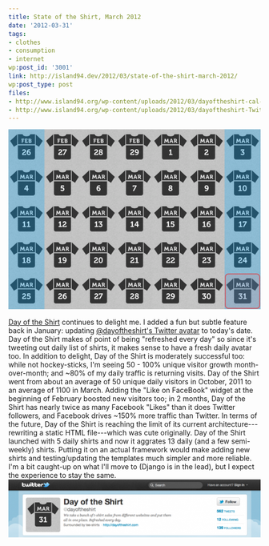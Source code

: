 ```yaml
---
title: State of the Shirt, March 2012
date: '2012-03-31'
tags:
- clothes
- consumption
- internet
wp:post_id: '3001'
link: http://island94.dev/2012/03/state-of-the-shirt-march-2012/
wp:post_type: post
files:
- http://www.island94.org/wp-content/uploads/2012/03/dayoftheshirt-cal-600x428.png
- http://www.island94.org/wp-content/uploads/2012/03/dayoftheshirt-Twitter-600x138.png
---
```


[ ![](2012-03-31-State-of-the-Shirt-March-2012/dayoftheshirt-cal-600x428.png "State of the Shirt ") ](http://dayoftheshirt.com)

  [Day of the Shirt](http://dayoftheshirt.com) continues to delight me. I added a fun but subtle feature back in January: updating [@dayoftheshirt's Twitter avatar](http://twitter.com/dayoftheshirt) to today's date. Day of the Shirt makes of point of being "refreshed every day" so since it's tweeting out daily list of shirts, it makes sense to have a fresh daily avatar too. In addition to delight, Day of the Shirt is moderately successful too: while not hockey-sticks, I'm seeing 50 - 100% unique visitor growth month-over-month; and ~80% of my daily traffic is returning visits. Day of the Shirt went from about an average of 50 unique daily visitors in October, 2011 to an average of 1100 in March. Adding the "Like on FaceBook" widget at the beginning of February boosted new visitors too; in 2 months, Day of the Shirt has nearly twice as many Facebook "Likes" than it does Twitter followers, and Facebook drives ~150% more traffic than Twitter. In terms of the future, Day of the Shirt is reaching the limit of its current architecture---rewriting a static HTML file---which was cute originally. Day of the Shirt launched with 5 daily shirts and now it aggrates 13 daily (and a few semi-weekly) shirts. Putting it on an actual framework would make adding new shirts and testing/updating the templates much simpler and more reliable. I'm a bit caught-up on what I'll move to (Django is in the lead), but I expect the experience to stay the same. ![](2012-03-31-State-of-the-Shirt-March-2012/dayoftheshirt-Twitter-600x138.png "dayoftheshirt-Twitter")